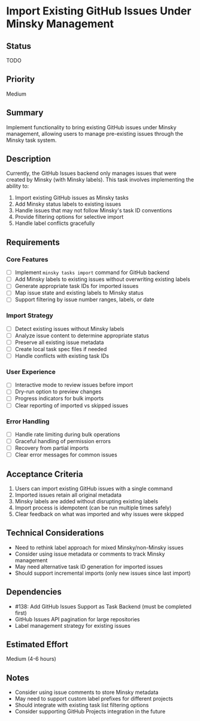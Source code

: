 # Import Existing GitHub Issues Under Minsky Management

## Status

TODO

## Priority

Medium

## Summary

Implement functionality to bring existing GitHub issues under Minsky management, allowing users to manage pre-existing issues through the Minsky task system.

## Description

Currently, the GitHub Issues backend only manages issues that were created by Minsky (with Minsky labels). This task involves implementing the ability to:

1. Import existing GitHub issues as Minsky tasks
2. Add Minsky status labels to existing issues
3. Handle issues that may not follow Minsky's task ID conventions
4. Provide filtering options for selective import
5. Handle label conflicts gracefully

## Requirements

### Core Features

- [ ] Implement `minsky tasks import` command for GitHub backend
- [ ] Add Minsky labels to existing issues without overwriting existing labels
- [ ] Generate appropriate task IDs for imported issues
- [ ] Map issue state and existing labels to Minsky status
- [ ] Support filtering by issue number ranges, labels, or date

### Import Strategy

- [ ] Detect existing issues without Minsky labels
- [ ] Analyze issue content to determine appropriate status
- [ ] Preserve all existing issue metadata
- [ ] Create local task spec files if needed
- [ ] Handle conflicts with existing task IDs

### User Experience

- [ ] Interactive mode to review issues before import
- [ ] Dry-run option to preview changes
- [ ] Progress indicators for bulk imports
- [ ] Clear reporting of imported vs skipped issues

### Error Handling

- [ ] Handle rate limiting during bulk operations
- [ ] Graceful handling of permission errors
- [ ] Recovery from partial imports
- [ ] Clear error messages for common issues

## Acceptance Criteria

1. Users can import existing GitHub issues with a single command
2. Imported issues retain all original metadata
3. Minsky labels are added without disrupting existing labels
4. Import process is idempotent (can be run multiple times safely)
5. Clear feedback on what was imported and why issues were skipped

## Technical Considerations

- Need to rethink label approach for mixed Minsky/non-Minsky issues
- Consider using issue metadata or comments to track Minsky management
- May need alternative task ID generation for imported issues
- Should support incremental imports (only new issues since last import)

## Dependencies

- #138: Add GitHub Issues Support as Task Backend (must be completed first)
- GitHub Issues API pagination for large repositories
- Label management strategy for existing issues

## Estimated Effort

Medium (4-6 hours)

## Notes

- Consider using issue comments to store Minsky metadata
- May need to support custom label prefixes for different projects
- Should integrate with existing task list filtering options
- Consider supporting GitHub Projects integration in the future
